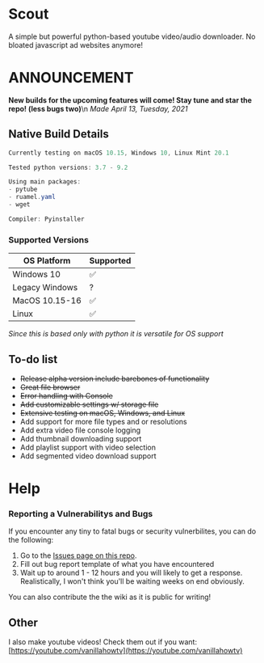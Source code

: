 # Scout

A simple but powerful python-based youtube video/audio downloader.
No bloated javascript ad websites anymore!

# ANNOUNCEMENT 
 **New builds for the upcoming features will come! Stay tune and star the repo! (less bugs two)**\n
 *Made  April 13, Tuesday, 2021*
 
## Native Build Details
```cs
Currently testing on macOS 10.15, Windows 10, Linux Mint 20.1

Tested python versions: 3.7 - 9.2

Using main packages:
- pytube
- ruamel.yaml
- wget

Compiler: Pyinstaller
``` 
 
### Supported Versions

| OS Platform | Supported   |
| ------- | ------------------|
| Windows 10 | :white_check_mark:|
| Legacy Windows | ?                |
| MacOS 10.15-16 | :white_check_mark: |
| Linux   | :white_check_mark: |

*Since this is based only with python it is versatile for OS support*

 ## To-do list
- ~~Release alpha version include barebones of functionality~~
- ~~Great file browser~~
- ~~Error handling with Console~~
- ~~Add customizable settings w/ storage file~~
- ~~Extensive testing on macOS, Windows, and Linux~~
- Add support for more file types and or resolutions
- Add extra video file console logging
- Add thumbnail downloading  support
- Add playlist support with video selection
- Add segmented video download support
 
# Help
 
### Reporting a Vulnerabilitys and Bugs

If you encounter any tiny to fatal bugs or security vulnerbilites, you can do the following:

1. Go to the [Issues page on this repo](https://github.com/leifadev/scout/issues).
2. Fill out bug report template of what you have encountered
3. Wait up to around 1 - 12 hours and you will likely to get a response. Realistically, I won't think you'll be waiting weeks on end obviously.

You can also contribute the the wiki as it is public for writing! 

## Other
I also make youtube videos! Check them out if you want:
[https://youtube.com/vanillahowtv](https://youtube.com/vanillahowtv)
